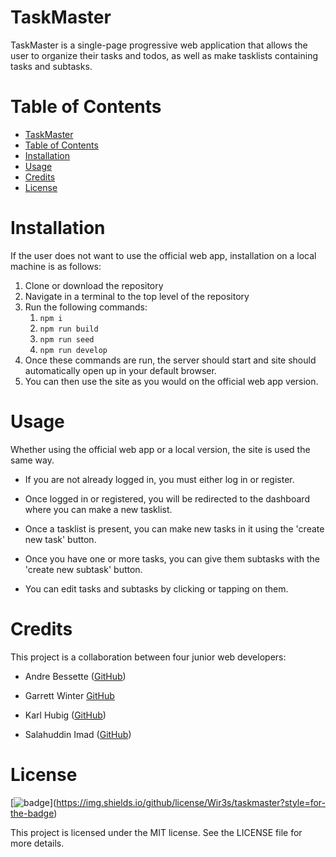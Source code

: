 # TaskMaster
TaskMaster is a single-page progressive web application that allows the user to organize their tasks and todos, as well as  make tasklists containing tasks and subtasks.

# Table of Contents
- [TaskMaster](#taskmaster)
- [Table of Contents](#table-of-contents)
- [Installation](#installation)
- [Usage](#usage)
- [Credits](#credits)
- [License](#license)


# Installation
If the user does not want to use the official web app, installation on a local machine is as follows:
1. Clone or download the repository
2. Navigate in a terminal to the top level of the repository
3. Run the following commands:
   1. `npm i`
   2. `npm run build`
   3. `npm run seed`
   4. `npm run develop`
4. Once these commands are run, the server should start and site should automatically open up in your default browser.
5. You can then use the site as you would on the official web app version.

# Usage
Whether using the official web app or a local version, the site is used the same way.

- If you are not already logged in, you must either log in or register.

- Once logged in or registered, you will be redirected to the dashboard where you can make a new tasklist.

- Once a tasklist is present, you can make new tasks in it using the 'create new task' button.

- Once you have one or more tasks, you can give them subtasks with the 'create new subtask' button.

- You can edit tasks and subtasks by clicking or tapping on them.

# Credits
This project is a collaboration between four junior web developers:

- Andre Bessette ([GitHub](https://github.com/Wir3s))

- Garrett Winter [GitHub](https://github.com/garrettWinter)

- Karl Hubig ([GitHub](https://github.com/karlnh))

- Salahuddin Imad ([GitHub](https://github.com/Sal8298))


# License
[![[badge](https://mit-license.org/)](https://img.shields.io/badge/license-MIT-green)](https://img.shields.io/github/license/Wir3s/taskmaster?style=for-the-badge)

This project is licensed under the MIT license. See the LICENSE file for more details.
